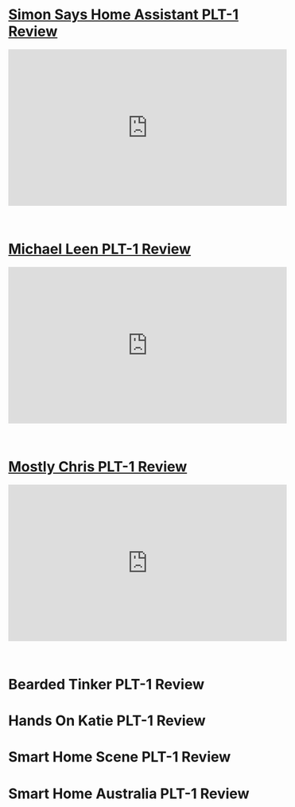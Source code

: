 # [Simon Says Home Assistant PLT-1 Review](https://youtu.be/hocliw98_Gk?si=8TMFLD7xiYah1RmJ)

<div class="cms-embed"><iframe width="560" height="315" src="https://www.youtube.com/embed/hocliw98_Gk?si=_6sQuB7iQbW35NjP" title="YouTube video player" frameborder="0" allow="accelerometer; autoplay; clipboard-write; encrypted-media; gyroscope; picture-in-picture; web-share" referrerpolicy="strict-origin-when-cross-origin" allowfullscreen=""></iframe></div>

&nbsp;

# [Michael Leen PLT-1 Review](https://youtu.be/tSYUJESNyFM?si=9k0OBns9XvNzYjyz)

<div class="cms-embed"><iframe width="560" height="315" src="https://www.youtube.com/embed/tSYUJESNyFM?si=7beKvnMKHeK6bu82" title="YouTube video player" frameborder="0" allow="accelerometer; autoplay; clipboard-write; encrypted-media; gyroscope; picture-in-picture; web-share" referrerpolicy="strict-origin-when-cross-origin" allowfullscreen=""></iframe></div>

&nbsp;

# [Mostly Chris PLT-1 Review](https://youtu.be/9TtLOLbf9zI?si=0wRhrtZ8f9KXqAhB)

<div class="cms-embed"><iframe width="560" height="315" src="https://www.youtube.com/embed/9TtLOLbf9zI?si=0wRhrtZ8f9KXqAhB" title="YouTube video player" frameborder="0" allow="accelerometer; autoplay; clipboard-write; encrypted-media; gyroscope; picture-in-picture; web-share" referrerpolicy="strict-origin-when-cross-origin" allowfullscreen=""></iframe></div>

&nbsp;

# Bearded Tinker PLT-1 Review

# Hands On Katie PLT-1 Review

# Smart Home Scene PLT-1 Review

# Smart Home Australia PLT-1 Review